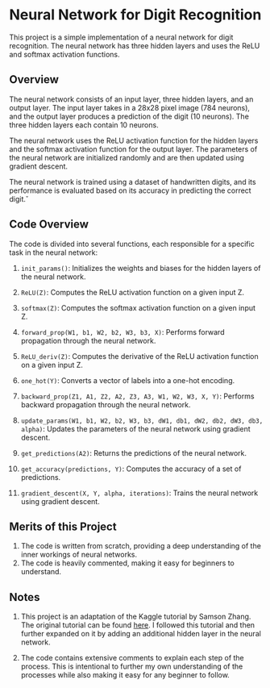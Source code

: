 # Neural Network for Digit Recognition

This project is a simple implementation of a neural network for digit recognition. The neural network has three hidden layers and uses the ReLU and softmax activation functions.

## Overview

The neural network consists of an input layer, three hidden layers, and an output layer. The input layer takes in a 28x28 pixel image (784 neurons), and the output layer produces a prediction of the digit (10 neurons). The three hidden layers each contain 10 neurons.

The neural network uses the ReLU activation function for the hidden layers and the softmax activation function for the output layer. The parameters of the neural network are initialized randomly and are then updated using gradient descent.

The neural network is trained using a dataset of handwritten digits, and its performance is evaluated based on its accuracy in predicting the correct digit.ˇ

## Code Overview

The code is divided into several functions, each responsible for a specific task in the neural network:

1. `init_params()`: Initializes the weights and biases for the hidden layers of the neural network.

2. `ReLU(Z)`: Computes the ReLU activation function on a given input Z.

3. `softmax(Z)`: Computes the softmax activation function on a given input Z.

4. `forward_prop(W1, b1, W2, b2, W3, b3, X)`: Performs forward propagation through the neural network.

5. `ReLU_deriv(Z)`: Computes the derivative of the ReLU activation function on a given input Z.

6. `one_hot(Y)`: Converts a vector of labels into a one-hot encoding.

7. `backward_prop(Z1, A1, Z2, A2, Z3, A3, W1, W2, W3, X, Y)`: Performs backward propagation through the neural network.

8. `update_params(W1, b1, W2, b2, W3, b3, dW1, db1, dW2, db2, dW3, db3, alpha)`: Updates the parameters of the neural network using gradient descent.

9. `get_predictions(A2)`: Returns the predictions of the neural network.

10. `get_accuracy(predictions, Y)`: Computes the accuracy of a set of predictions.

11. `gradient_descent(X, Y, alpha, iterations)`: Trains the neural network using gradient descent.

## Merits of this Project

1. The code is written from scratch, providing a deep understanding of the inner workings of neural networks.
2. The code is heavily commented, making it easy for beginners to understand.

## Notes

1. This project is an adaptation of the Kaggle tutorial by Samson Zhang. The original tutorial can be found [here]([https://www.kaggle.com/samsonqian/digit-recognizer-tutorial](https://www.kaggle.com/code/wwsalmon/simple-mnist-nn-from-scratch-numpy-no-tf-keras/notebook)). I followed this tutorial and then further expanded on it by adding an additional hidden layer in the neural network.

2. The code contains extensive comments to explain each step of the process. This is intentional to further my own understanding of the processes while also making it easy for any beginner to follow.

